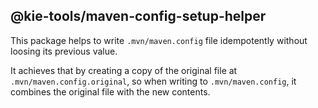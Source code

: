 ## @kie-tools/maven-config-setup-helper

This package helps to write `.mvn/maven.config` file idempotently without loosing its previous value.

It achieves that by creating a copy of the original file at `.mvn/maven.config.original`, so when writing to `.mvn/maven.config`, it combines the original file with the new contents.
